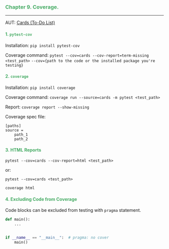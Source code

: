 ### <span style="color: #46ab64;"> Chapter 9. Coverage.
___
AUT: [Cards (To-Do List)](https://pypi.org/project/cards/)


#### <span style="color: #46ab64;"> 1. `pytest-cov`

Installation: `pip install pytest-cov`

Coverage command: `pytest --cov=cards --cov-report=term-missing <test_path>`
`--cov={path to the code or the installed package you're testing}`


#### <span style="color: #46ab64;"> 2. `coverage`

Installation: `pip install coverage`

Coverage command: `coverage run --source=cards -m pytest <test_path>`

Report: `coverage report --show-missing`

Coverage spec file:

```text
[paths]
source = 
    path_1
    path_2
```

#### <span style="color: #46ab64;"> 3. HTML Reports

`pytest --cov=cards --cov-report=html <test_path>`

or:

`pytest --cov=cards <test_path>`

`coverage html`

#### <span style="color: #46ab64;"> 4. Excluding Code from Coverage

Code blocks can be excluded from testing with `pragma` statement.

```python
def main():
    ...


if __name__ == "__main__":  # pragma: no cover
    main()
```